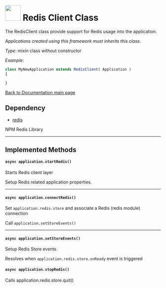 #   <a href="https://web2solutions.github.io/Jumentix/"><img src="https://avatars3.githubusercontent.com/u/14809007?s=280&v=4" width="50" /></a> Redis Client Class

The RedisClient class provide support for Redis usage into the application.

*Applications created using this framework must inherits this class.*

*Type*: mixin class without constructor

*Example*:

```javascript
class MyNewApplication extends RedisClient( Application )
{

}
```



[Back to Documentation main page](https://web2solutions.github.io/Jumentix/)

## Dependency

- [redis](https://www.npmjs.com/package/redis)

NPM Redis Library



--------------------------
## Implemented Methods


#### `async application.startRedis()`

Starts Redis client layer

Setup Redis related application properties.



----
#### `async application.connectRedis()`

Set `application.redis.store` and associate a Redis (redis module) connection

Call `application.setStoreEvents()`






----
#### `async application.setStoreEvents()`

Setup Redis Store events.

Resolves when `application.redis.store.onReady` event is triggered



#### `async application.stopRedis()`

Calls application.redis.store.quit()
